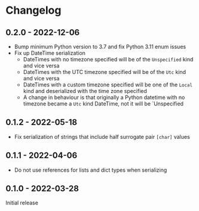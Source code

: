 # Changelog

## 0.2.0 - 2022-12-06

+ Bump minimum Python version to 3.7 and fix Python 3.11 enum issues
+ Fix up DateTime serialization
    + DateTimes with no timezone specified will be of the `Unspecified` kind and vice versa
    + DateTimes with the UTC timezone specified will be of the `Utc` kind and vice versa
    + DateTimes with a custom timezone specified will be one of the `Local` kind and deserialized with the time zone specified
    + A change in behaviour is that originally a Python datetime with no timezone became a `Utc` kind DateTime, not it will be `Unspecified

## 0.1.2 - 2022-05-18

+ Fix serialization of strings that include half surrogate pair `[char]` values

## 0.1.1 - 2022-04-06

+ Do not use references for lists and dict types when serializing

## 0.1.0 - 2022-03-28

Initial release
